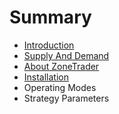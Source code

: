 # Summary

* [Introduction](README.md)
* [Supply And Demand](SupplyAndDemand.md)
* [About ZoneTrader](AboutZoneTrader.md)
* [Installation](Installation.md)
* Operating Modes
* Strategy Parameters


